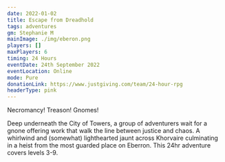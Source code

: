 ```yaml
---
date: 2022-01-02
title: Escape from Dreadhold
tags: adventures
gm: Stephanie M
mainImage: ./img/eberon.png
players: []
maxPlayers: 6
timing: 24 Hours
eventDate: 24th September 2022
eventLocation: Online
mode: Pure
donationLink: https://www.justgiving.com/team/24-hour-rpg
headerType: pink
---
```


Necromancy! Treason! Gnomes!

Deep underneath the City of Towers, a group of adventurers wait for a gnone offering work that walk the line between justice and chaos. A whirlwind and (somewhat) lighthearted jaunt across Khorvaire culminating in a heist from the most guarded place on Eberron. This 24hr adventure covers levels 3-9.
